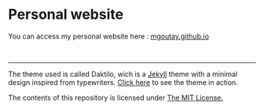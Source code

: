 # Personal website
You can access my personal website here : [mgoutay.github.io](mgoutay.github.io)

&nbsp;
&nbsp;
&nbsp;
&nbsp;
&nbsp;
__________

The theme used is called Daktilo, wich is a [Jekyll](jekyllrb.com) theme with a minimal design inspired from typewriters. [Click here](http://daktilo.github.io/) to see the theme in action.

The contents of this repository is licensed under [The MIT License.](https://opensource.org/licenses/MIT)
